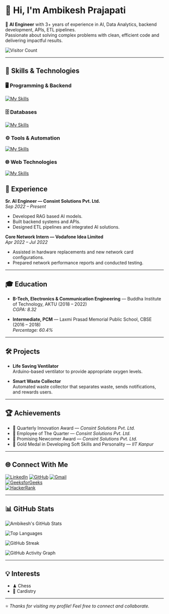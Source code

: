 # 👋 Hi, I'm Ambikesh Prajapati

🚀 **AI Engineer** with 3+ years of experience in AI, Data Analytics, backend development, APIs, ETL pipelines.  
Passionate about solving complex problems with clean, efficient code and delivering impactful results.

![Visitor Count](https://komarev.com/ghpvc/?username=ambikeshprajapati&label=Profile%20Views&color=blue&style=flat)

---

## 🔧 Skills & Technologies  

### 🖥️ Programming & Backend  
[![My Skills](https://skillicons.dev/icons?i=py,cpp,flask,fastapi&theme=dark)](https://skillicons.dev)

### 🗄️ Databases  
[![My Skills](https://skillicons.dev/icons?i=mysql,mongodb,sqlite,postgres&theme=dark)](https://skillicons.dev) 

### ⚙️ Tools & Automation  
[![My Skills](https://skillicons.dev/icons?i=vscode,postman,arduino,git,github&theme=dark)](https://skillicons.dev)

### 🌐 Web Technologies  
[![My Skills](https://skillicons.dev/icons?i=html,css&theme=dark)](https://skillicons.dev)
## 💼 Experience

**Sr. AI Engineer — Consint Solutions Pvt. Ltd.**  
*Sep 2022 – Present*  
- Developed RAG based AI models.  
- Built backend systems and APIs.  
- Designed ETL pipelines and integrated AI solutions.  

**Core Network Intern — Vodafone Idea Limited**  
*Apr 2022 – Jul 2022*  
- Assisted in hardware replacements and new network card configurations.  
- Prepared network performance reports and conducted testing.  

---

## 🎓 Education

- **B-Tech, Electronics & Communication Engineering** — Buddha Institute of Technology, AKTU (2018 – 2022)  
  *CGPA: 8.32*  

- **Intermediate, PCM** — Laxmi Prasad Memorial Public School, CBSE (2016 – 2018)  
  *Percentage: 60.4%*  

---

## 🛠 Projects

- **Life Saving Ventilator**  
  Arduino-based ventilator to provide appropriate oxygen levels.  

- **Smart Waste Collector**  
  Automated waste collector that separates waste, sends notifications, and rewards users.  

---

## 🏆 Achievements

- 🥇 Quarterly Innovation Award — *Consint Solutions Pvt. Ltd.*  
- 🏅 Employee of The Quarter — *Consint Solutions Pvt. Ltd.*  
- 🌟 Promising Newcomer Award — *Consint Solutions Pvt. Ltd.*  
- 🥇 Gold Medal in Developing Soft Skills and Personality — *IIT Kanpur*  

---

## 🌐 Connect With Me

[![LinkedIn](https://img.shields.io/badge/LinkedIn-Connect-blue?logo=linkedin)](https://linkedin.com/in/ambikesh-prajapati-62147b1a7)
[![GitHub](https://img.shields.io/badge/GitHub-Follow-black?logo=github)](https://github.com/ambikeshprajapati)
[![Gmail](https://img.shields.io/badge/Email-Contact-red?logo=gmail)](mailto:ambikesh.p.30@gmail.com)  
[![GeeksforGeeks](https://img.shields.io/badge/GeeksforGeeks-Profile-darkgreen?logo=geeksforgeeks)](https://www.geeksforgeeks.org/user/ambikeshprajapati/)  
[![HackerRank](https://img.shields.io/badge/HackerRank-Profile-brightgreen?logo=hackerrank)](https://www.hackerrank.com/profile/ambikesh1729)  

---

## 📊 GitHub Stats

![Ambikesh's GitHub Stats](https://github-readme-stats.vercel.app/api?username=ambikeshprajapati&show_icons=true&theme=tokyonight)  

![Top Languages](https://github-readme-stats.vercel.app/api/top-langs/?username=ambikeshprajapati&layout=compact&theme=tokyonight)  

![GitHub Streak](https://streak-stats.demolab.com?user=ambikeshprajapati&theme=tokyonight)  

![GitHub Activity Graph](https://github-readme-activity-graph.vercel.app/graph?username=ambikeshprajapati&theme=tokyo-night)  

---

## 💡 Interests

- ♟ Chess  
- 🎴 Cardistry  

---

⭐️ *Thanks for visiting my profile! Feel free to connect and collaborate.*  
